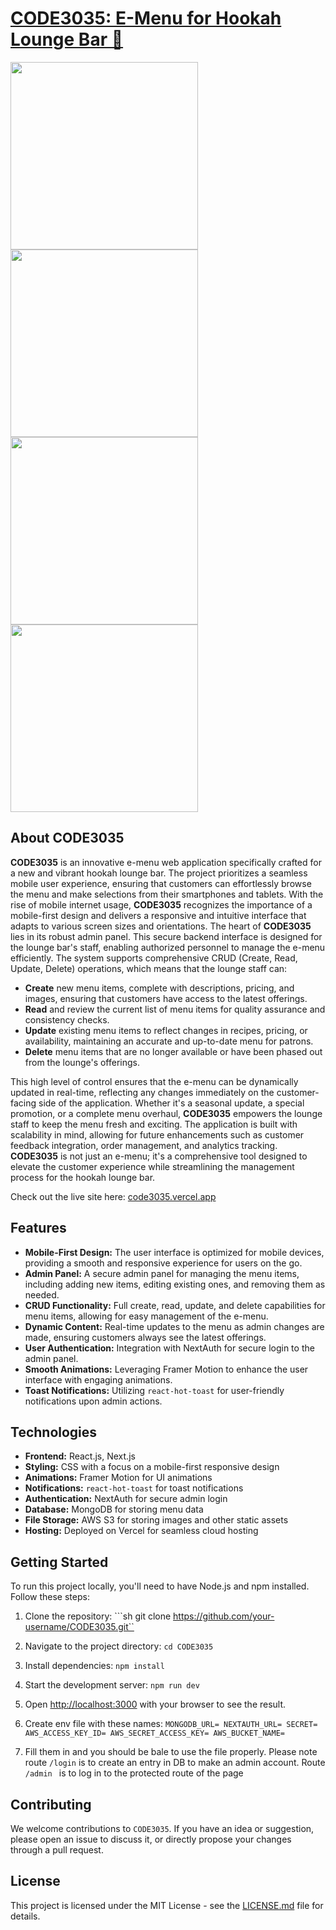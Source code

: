 # [CODE3035: E-Menu for Hookah Lounge Bar  🔗](https://code3035.vercel.app) 
<img src="/public/screenshot/l1.png" width="300"/> <img src="/public/screenshot/l2.png" width="300"/> 
<img src="/public/screenshot/l4.png" width="300"/> <img src="/public/screenshot/l5.png" width="300"/> 


## About CODE3035 
 **CODE3035** is an innovative e-menu web application specifically crafted for a new and vibrant hookah lounge bar. The project prioritizes a seamless mobile user experience, ensuring that customers can effortlessly browse the menu and make selections from their smartphones and tablets. With the rise of mobile internet usage, **CODE3035** recognizes the importance of a mobile-first design and delivers a responsive and intuitive interface that adapts to various screen sizes and orientations. The heart of **CODE3035** lies in its robust admin panel. This secure backend interface is designed for the lounge bar's staff, enabling authorized personnel to manage the e-menu efficiently. The system supports comprehensive CRUD (Create, Read, Update, Delete) operations, which means that the lounge staff can: 
 -  **Create** new menu items, complete with descriptions, pricing, and images, ensuring that customers have access to the latest offerings. 
 -  **Read** and review the current list of menu items for quality assurance and consistency checks.
  -  **Update** existing menu items to reflect changes in recipes, pricing, or availability, maintaining an accurate and up-to-date menu for patrons. 
  -   **Delete** menu items that are no longer available or have been phased out from the lounge's offerings. 
  
 This high level of control ensures that the e-menu can be dynamically updated in real-time, reflecting any changes immediately on the customer-facing side of the application. Whether it's a seasonal update, a special promotion, or a complete menu overhaul, **CODE3035**  empowers the lounge staff to keep the menu fresh and exciting. The application is built with scalability in mind, allowing for future enhancements such as customer feedback integration, order management, and analytics tracking. **CODE3035**  is not just an e-menu; it's a comprehensive tool designed to elevate the customer experience while streamlining the management process for the hookah lounge bar.
 
Check out the live site here: [code3035.vercel.app](https://code3035.vercel.app)  
## Features  
-  **Mobile-First Design:** The user interface is optimized for mobile devices, providing a smooth and responsive experience for users on the go. 
-  **Admin Panel:** A secure admin panel for managing the menu items, including adding new items, editing existing ones, and removing them as needed.
 -  **CRUD Functionality:** Full create, read, update, and delete capabilities for menu items, allowing for easy management of the e-menu. 
 -  **Dynamic Content:** Real-time updates to the menu as admin changes are made, ensuring customers always see the latest offerings. 
 -  **User Authentication:** Integration with NextAuth for secure login to the admin panel. 
 -   **Smooth Animations:** Leveraging Framer Motion to enhance the user interface with engaging animations. 
 -  **Toast Notifications:** Utilizing `react-hot-toast` for user-friendly notifications upon admin actions. 

## Technologies  
-  **Frontend:** React.js, Next.js 
-  **Styling:** CSS with a focus on a mobile-first responsive design 
-  **Animations:** Framer Motion for UI animations 
-  **Notifications:**  `react-hot-toast` for toast notifications 
-  **Authentication:** NextAuth for secure admin login 
-  **Database:** MongoDB for storing menu data 
-  **File Storage:** AWS S3 for storing images and other static assets 
-  **Hosting:** Deployed on Vercel for seamless cloud hosting 

## Getting Started  
To run this project locally, you'll need to have Node.js and npm installed. Follow these steps:

1. Clone the repository:   ```sh
   git clone https://github.com/your-username/CODE3035.git``

2.  Navigate to the project directory:
    `cd CODE3035`
    
3.  Install dependencies:
    `npm install`
    
4.  Start the development server:
    `npm run dev`
    
5.  Open  [http://localhost:3000](http://localhost:3000/)  with your browser to see the result.

6. Create env file with these names:
`MONGODB_URL=
NEXTAUTH_URL=
SECRET=
AWS_ACCESS_KEY_ID=
AWS_SECRET_ACCESS_KEY=
AWS_BUCKET_NAME=`

7. Fill them in and you should be bale to use the file properly. Please note route `/login` is to create an entry in DB to make an admin account. Route `/admin ` is to log in to the protected route of the page

## Contributing

We welcome contributions to  `CODE3035`. If you have an idea or suggestion, please open an issue to discuss it, or directly propose your changes through a pull request.

## License

This project is licensed under the MIT License - see the  [LICENSE.md](https://file+.vscode-resource.vscode-cdn.net/Users/Daniel/.vscode/extensions/codeium.codeium-1.7.22/dist/LICENSE)  file for details.

